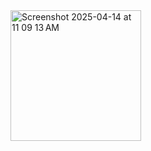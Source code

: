 <img width="209" alt="Screenshot 2025-04-14 at 11 09 13 AM" src="https://github.com/user-attachments/assets/4ab5945e-b963-4838-ba2f-ec76f3a350c9" />
